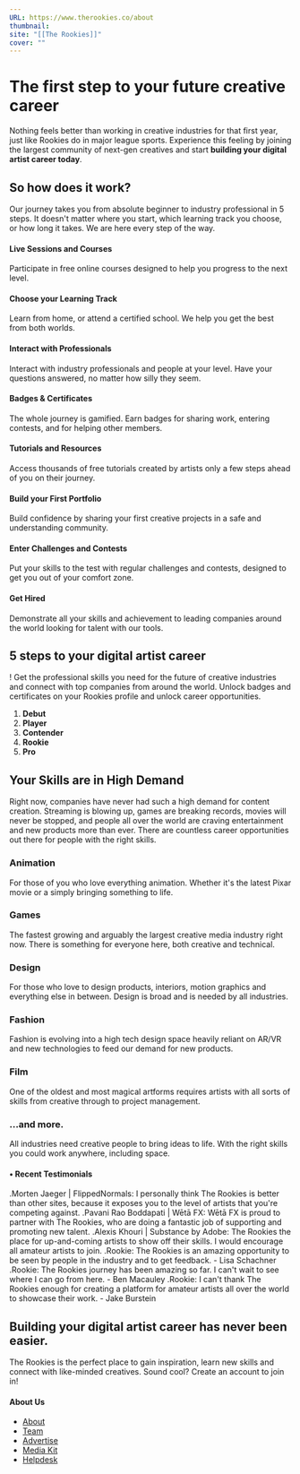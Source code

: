 ```yaml
---
URL: https://www.therookies.co/about
thumbnail: 
site: "[[The Rookies]]"
cover: ""
---
```

# The first step to your future creative career

Nothing feels better than working in creative industries for that first year, just like Rookies do in major league sports. Experience this feeling by joining the largest community of next-gen creatives and start **building your digital artist career today**.
## So how does it work?
Our journey takes you from absolute beginner to industry professional in 5 steps. It doesn't matter where you start, which learning track you choose, or how long it takes. We are here every step of the way.
#### Live Sessions and Courses
Participate in free online courses designed to help you progress to the next level.
#### Choose your Learning Track
Learn from home, or attend a certified school. We help you get the best from both worlds.
#### Interact with Professionals
Interact with industry professionals and people at your level. Have your questions answered, no matter how silly they seem.
#### Badges & Certificates
The whole journey is gamified. Earn badges for sharing work, entering contests, and for helping other members.
#### Tutorials and Resources
Access thousands of free tutorials created by artists only a few steps ahead of you on their journey.
#### Build your First Portfolio
Build confidence by sharing your first creative projects in a safe and understanding community.
#### Enter Challenges and Contests
Put your skills to the test with regular challenges and contests, designed to get you out of your comfort zone.
#### Get Hired
Demonstrate all your skills and achievement to leading companies around the world looking for talent with our tools.

## 5 steps to your digital artist career
!
Get the professional skills you need for the future of creative industries and connect with top companies from around the world. Unlock badges and certificates on your Rookies profile and unlock career opportunities.
1. **Debut**
2. **Player**
3. **Contender**
4. **Rookie**
5. **Pro**
## Your Skills are in High Demand
Right now, companies have never had such a high demand for content creation. Streaming is blowing up, games are breaking records, movies will never be stopped, and people all over the world are craving entertainment and new products more than ever. There are countless career opportunities out there for people with the right skills.
### Animation
For those of you who love everything animation. Whether it's the latest Pixar movie or a simply bringing something to life.
### Games
The fastest growing and arguably the largest creative media industry right now. There is something for everyone here, both creative and technical.
### Design
For those who love to design products, interiors, motion graphics and everything else in between. Design is broad and is needed by all industries.
### Fashion
Fashion is evolving into a high tech design space heavily reliant on AR/VR and new technologies to feed our demand for new products.
### Film
One of the oldest and most magical artforms requires artists with all sorts of skills from creative through to project management.
### ...and more.
All industries need creative people to bring ideas to life. With the right skills you could work anywhere, including space.
#### • Recent Testimonials
.Morten Jaeger | FlippedNormals: I personally think The Rookies is better than other sites, because it exposes you to the level of artists that you're competing against.
.Pavani Rao Boddapati | Wētā FX: Wētā FX is proud to partner with The Rookies, who are doing a fantastic job of supporting and promoting new talent.
.Alexis Khouri |  Substance by Adobe: The Rookies the place for up-and-coming artists to show off their skills. I would encourage all amateur artists to join.
.Rookie: The Rookies is an amazing opportunity to be seen by people in the industry and to get feedback. - Lisa Schachner
.Rookie: The Rookies journey has been amazing so far. I can't wait to see where I can go from here. - Ben Macauley
.Rookie: I can't thank The Rookies enough for creating a platform for amateur artists all over the world to showcase their work. - Jake Burstein
## Building your digital artist career has never been easier.
The Rookies is the perfect place to gain inspiration, learn new skills and connect with like-minded creatives. Sound cool? Create an account to join in!
#### About Us
- [About](https://www.therookies.co/about)
- [Team](https://www.therookies.co/about/team)
- [Advertise](https://www.therookies.co/about/advertise)
- [Media Kit](https://www.dropbox.com/sh/84j5l2fmprak4iq/AACW0Dw0pRiTiOoxXEMWbOqDa?dl=0)
- [Helpdesk](http://help.therookies.co/)